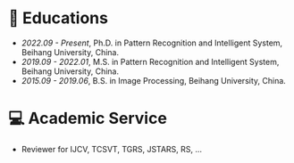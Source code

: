
# 📖 Educations
- *2022.09 - Present*, Ph.D. in Pattern Recognition and Intelligent System, Beihang University, China.
- *2019.09 - 2022.01*, M.S. in Pattern Recognition and Intelligent System, Beihang University, China.
- *2015.09 - 2019.06*, B.S. in Image Processing, Beihang University, China.

# 💻 Academic Service
- Reviewer for IJCV, TCSVT, TGRS, JSTARS, RS, ...
